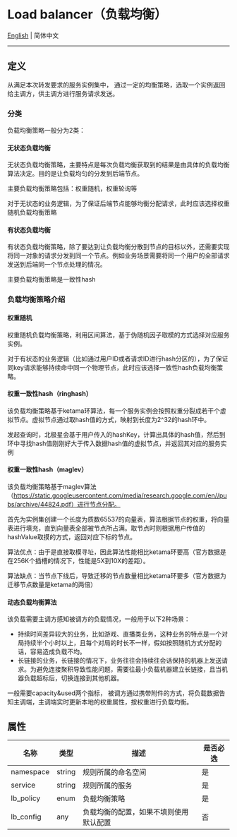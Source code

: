 # Load balancer（负载均衡）

[English](./loadbalancer.md) | 简体中文

---

## 定义

从满足本次转发要求的服务实例集中， 通过一定的均衡策略，选取一个实例返回给主调方，供主调方进行服务请求发送。

### 分类

负载均衡策略一般分为2类：

#### 无状态负载均衡

无状态负载均衡策略，主要特点是每次负载均衡获取到的结果是由具体的负载均衡算法决定。目的是让负载均匀的分发到后端节点。

主要负载均衡策略包括：权重随机，权重轮询等

对于无状态的业务逻辑，为了保证后端节点能够均衡分配请求，此时应该选择权重随机负载均衡策略

#### 有状态负载均衡

有状态负载均衡策略，除了要达到让负载均衡分散到节点的目标以外，还需要实现将同一对象的请求分发到同一个节点。例如业务场景需要将同一个用户的全部请求发送到后端同一个节点处理的情况。

主要负载均衡策略是一致性hash

### 负载均衡策略介绍

#### 权重随机

权重随机负载均衡策略，利用区间算法，基于伪随机因子取模的方式选择对应服务实例。

对于有状态的业务逻辑（比如通过用户ID或者请求ID进行hash分区的），为了保证同key请求能够持续命中同一个物理节点，此时应该选择一致性hash负载均衡策略。

#### 权重一致性hash（ringhash）

该负载均衡策略基于ketama环算法，每一个服务实例会按照权重分裂成若干个虚拟节点。虚拟节点通过取hash值的方式，映射到长度为2^32的hash环中。

发起查询时，北极星会基于用户传入的hashKey，计算出具体的hash值，然后到环中寻找hash值刚刚好大于传入数据hash值的虚拟节点，并返回其对应的服务实例

#### 权重一致性hash（maglev）

该负载均衡策略基于maglev算法（<https://static.googleusercontent.com/media/research.google.com/en//pubs/archive/44824.pdf）进行节点分配。>

首先为实例集创建一个长度为质数65537的向量表，算法根据节点的权重，将向量表进行填充，直到向量表全部被节点所占满。取节点时则根据用户传值的hashValue取摸的方式，返回对应下标的节点。

算法优点：由于是直接取模寻址，因此算法性能相比ketama环要高（官方数据是在256K个插槽的情况下，性能是5X到10X的差距）。

算法缺点：当节点下线后，导致迁移的节点数量相比ketama环要多（官方数据为迁移节点数量是ketama的两倍）

#### 动态负载均衡算法

该负载需要主调方感知被调方的负载情况，一般用于以下2种场景：

- 持续时间差异较大的业务，比如游戏、直播类业务，这种业务的特点是一个对局持续半个小时以上，且每个对局的时长不一样，假如按照随机方式分配的话，容易造成负载不均。
- 长链接的业务，长链接的情况下，业务往往会持续往会话保持的机器上发送请求。为避免连接聚积导致性能问题，需要往最小负载机器建立长链接，且当机器负载超标后，切换连接到其他机器。

一般需要capacity&used两个指标， 被调方通过携带附件的方式，将负载数据告知主调端，主调端实时更新本地的权重属性，按权重进行负载均衡。

## 属性

| 名称      | 类型   | 描述                                   | 是否必选 |
| --------- | ------ | -------------------------------------- | -------- |
| namespace | string | 规则所属的命名空间                     | 是       |
| service   | string | 规则所属的服务                         | 是       |
| lb_policy | enum   | 负载均衡策略                           | 是       |
| lb_config | any    | 负载均衡的配置，如果不填则使用默认配置 | 否       |
